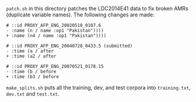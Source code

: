 `patch.sh` in this directory patches the LDC2014E41 data to fix broken AMRs (duplicate variable names).  The following
changes are made:

```
# ::id PROXY_AFP_ENG_20020518_0107.6
- :name (n / name :op1 "Pakistan"))))
+ :name (n4 / name :op1 "Pakistan"))))

# ::id PROXY_AFP_ENG_20040728_0433.5 (submitted)
- :time (a / after
+ :time (a2 / after

# ::id PROXY_AFP_ENG_20070521_0178.15
- :time (b / before
+ :time (b3 / before
```

`make_splits.sh` puts all the training, dev, and test corpora into `training.txt`, `dev.txt` and `test.txt`.
